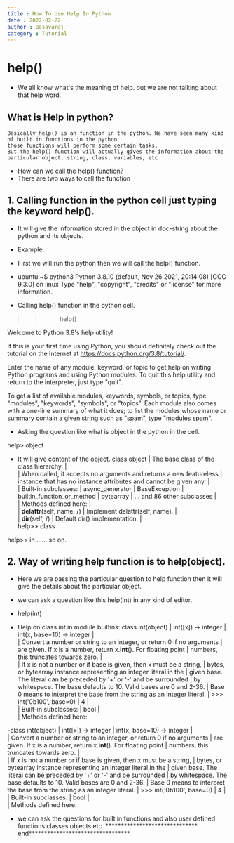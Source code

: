 ```yaml
---
title : How To Use Help In Python
date : 2022-02-22
author : Basavaraj
category : Tutorial
---
```


# help()

- We all  know what's the meaning of help. but we are not talking about that help word.

## What is Help in python?
    Basically help() is an function in the python. We have seen many kind of built in functions in the python
    those functions will perform some certain tasks. 
    But the help() function will actually gives the information about the particular object, string, class, variables, etc

  - How can we call the help() function?
  - There are two ways to call the function 
## 1. Calling function in the python cell just typing the keyword help().
  - It will give the information stored in the object in doc-string about the python and its objects.
  - Example:
  - First we will run the python then we will call the help() function.
 
  - ubuntu:~$ python3
  Python 3.8.10 (default, Nov 26 2021, 20:14:08) 
  [GCC 9.3.0] on linux
  Type "help", "copyright", "credits" or "license" for more information.

- Calling help() function in the python cell.

>>> help()

Welcome to Python 3.8's help utility!

If this is your first time using Python, you should definitely check out
the tutorial on the Internet at https://docs.python.org/3.8/tutorial/.

Enter the name of any module, keyword, or topic to get help on writing
Python programs and using Python modules.  To quit this help utility and
return to the interpreter, just type "quit".

To get a list of available modules, keywords, symbols, or topics, type
"modules", "keywords", "symbols", or "topics".  Each module also comes
with a one-line summary of what it does; to list the modules whose name
or summary contain a given string such as "spam", type "modules spam".

- Asking the question like what is object in the python in the cell.

help> object
- It will give content of the object.
class object
 |  The base class of the class hierarchy.
 |  
 |  When called, it accepts no arguments and returns a new featureless
 |  instance that has no instance attributes and cannot be given any.
 |  
 |  Built-in subclasses:
 |      async_generator
 |      BaseException
 |      builtin_function_or_method
 |      bytearray
 |      ... and 86 other subclasses
 |  
 |  Methods defined here:
 |  
 |  __delattr__(self, name, /)
 |      Implement delattr(self, name).
 |  
 |  __dir__(self, /)
 |      Default dir() implementation.
 |  
help>> class

help>> in ...... so on.

## 2. Way of writing help function is to help(object).
  - Here we are passing the particular question to help function then it will give the details about the particular object.
  - we can ask a question like this help(int) in any kind of editor.
 
- help(int)

- Help on class int in module builtins:
  class int(object)
 |  int([x]) -> integer
 |  int(x, base=10) -> integer
 |  
 |  Convert a number or string to an integer, or return 0 if no arguments
 |  are given.  If x is a number, return x.__int__().  For floating point
 |  numbers, this truncates towards zero.
 |  
 |  If x is not a number or if base is given, then x must be a string,
 |  bytes, or bytearray instance representing an integer literal in the
 |  given base.  The literal can be preceded by '+' or '-' and be surrounded
 |  by whitespace.  The base defaults to 10.  Valid bases are 0 and 2-36.
 |  Base 0 means to interpret the base from the string as an integer literal.
 |  >>> int('0b100', base=0)
 |  4
 |  
 |  Built-in subclasses:
 |      bool
 |  
 |  Methods defined here:

 -class int(object)
 |  int([x]) -> integer
 |  int(x, base=10) -> integer
 |  
 |  Convert a number or string to an integer, or return 0 if no arguments
 |  are given.  If x is a number, return x.__int__().  For floating point
 |  numbers, this truncates towards zero.
 |  
 |  If x is not a number or if base is given, then x must be a string,
 |  bytes, or bytearray instance representing an integer literal in the
 |  given base.  The literal can be preceded by '+' or '-' and be surrounded
 |  by whitespace.  The base defaults to 10.  Valid bases are 0 and 2-36.
 |  Base 0 means to interpret the base from the string as an integer literal.
 |  >>> int('0b100', base=0)
 |  4
 |  
 |  Built-in subclasses:
 |      bool
 |  
 |  Methods defined here:

- we can ask the questions for built in functions and also user defined functions classes objects etc.
****************************** end*********************************

